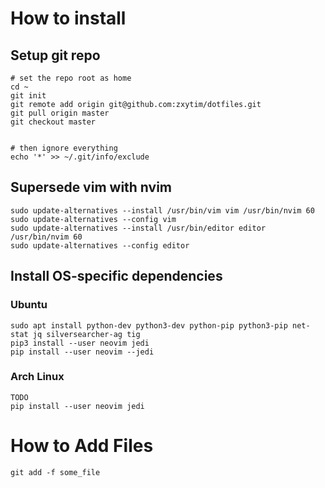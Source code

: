 # How to install

## Setup git repo
```
# set the repo root as home
cd ~
git init
git remote add origin git@github.com:zxytim/dotfiles.git
git pull origin master
git checkout master


# then ignore everything
echo '*' >> ~/.git/info/exclude
```

## Supersede vim with nvim
```
sudo update-alternatives --install /usr/bin/vim vim /usr/bin/nvim 60
sudo update-alternatives --config vim
sudo update-alternatives --install /usr/bin/editor editor /usr/bin/nvim 60
sudo update-alternatives --config editor
```

## Install OS-specific dependencies

### Ubuntu
```
sudo apt install python-dev python3-dev python-pip python3-pip net-stat jq silversearcher-ag tig
pip3 install --user neovim jedi
pip install --user neovim --jedi
```

### Arch Linux
```
TODO
pip install --user neovim jedi
```



# How to Add Files
```
git add -f some_file
```

